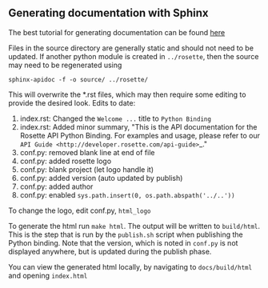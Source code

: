 ## Generating documentation with Sphinx

The best tutorial for generating documentation can be found [here](http://gisellezeno.com/tutorials/sphinx-for-python-documentation.html)

Files in the source directory are generally static and should not need to be updated.  If another python module is created in `../rosette`, then the source may need to be regenerated using

`sphinx-apidoc -f -o source/ ../rosette/`

This will overwrite the *.rst files, which may then require some editing to provide the desired look.  Edits to date:
1. index.rst: Changed the `Welcome ...` title to `Python Binding`
1. index.rst: Added minor summary, "This is the API documentation for the Rosette API Python Binding.  For examples and usage, please refer to our `API Guide <http://developer.rosette.com/api-guide>`_."
1. conf.py: removed blank line at end of file
1. conf.py: added rosette logo
1. conf.py: blank project (let logo handle it)
1. conf.py: added version (auto updated by publish)
1. conf.py: added author
1. conf.py: enabled `sys.path.insert(0, os.path.abspath('../..'))`

To change the logo, edit conf.py, `html_logo`

To generate the html run `make html`.  The output will be written to `build/html`.  This is the step that is run by the `publish.sh` script when publishing the Python binding.  Note that the version, which is noted in `conf.py` is not displayed anywhere, but is updated during the publish phase.

You can view the generated html locally, by navigating to `docs/build/html` and opening `index.html`